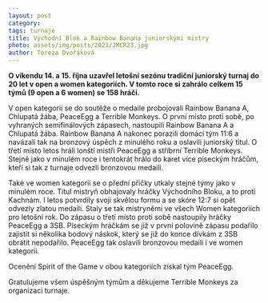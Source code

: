 ```yaml
---
layout: post
category:
tags: turnaje
title: Východní Blok a Rainbow Banana juniorskými mistry
photo: assets/img/posts/2023/JMCR23.jpg
author: Tereza Dvořáková
---
```


**O víkendu 14. a 15. října uzavřel letošní sezónu tradiční juniorský turnaj do 20 let v open a women kategoriích. V tomto roce si zahrálo celkem 15 týmů (9 open a 6 women) se 158 hráči.**

V open kategorii se do soutěže o medaile probojovali Rainbow Banana A, Chlupatá žába, PeaceEgg a Terrible Monkeys. O první místo proti sobě, po vyhraných semifinálových zápasech, nastoupili Rainbow Banana A a Chlupatá žába. Rainbow Banana A nakonec porazili domácí tým 11:6 a navázali tak na bronzový úspěch z minulého roku a oslavili juniorský titul. O třetí místo letos hráli lonští mistři PeaceEgg a stříbrní Terrible Monkeys. Stejně jako v minulém roce i tentokrát hrálo do karet více píseckým hráčům, kteří si tak z turnaje odvezli bronzovou medaili. 

Také ve women kategorii se o přední příčky utkaly stejné týmy jako v minulém roce. Titul mistryň obhajovaly hráčky Východního Bloku, a to proti Kachnám. I letos potvrdily svoji skvělou formu a se skóre 12:7 si opět odvezly zlatou medaili. Staly se tak mistryněmi ve všech Women kategoriích pro letošní rok. Do zápasu o třetí místo proti sobě nastoupily hráčky PeaceEgg a 3SB. Píseckým hráčkám se již v první polovině zápasu podařilo zajistit si několika bodový náskok, který se již do konce dívkám z 3SB obrátit nepodařilo. PeaceEgg tak oslavili bronzovou medaili i ve women kategorii. 

Ocenění Spirit of the Game v obou kategoriích získal tým PeaceEgg. 

Gratulujeme všem úspěšným týmům a děkujeme Terrible Monkeys za organizaci turnaje. 
